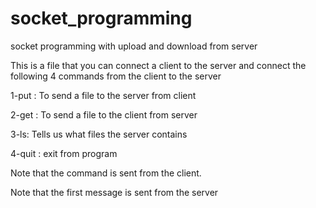 # socket_programming
socket programming with upload and download from server


This is a file that you can connect a client to the server and connect the following 4 commands from the client to the server

1-put :
     To send a file to the server from client
     
     
2-get :
     To send a file to the client from server
     
     
3-ls:
     Tells us what files the server contains
     
     
 4-quit :
     exit from program
     
     

Note that the command is sent from the client.

Note that the first message is sent from the server
